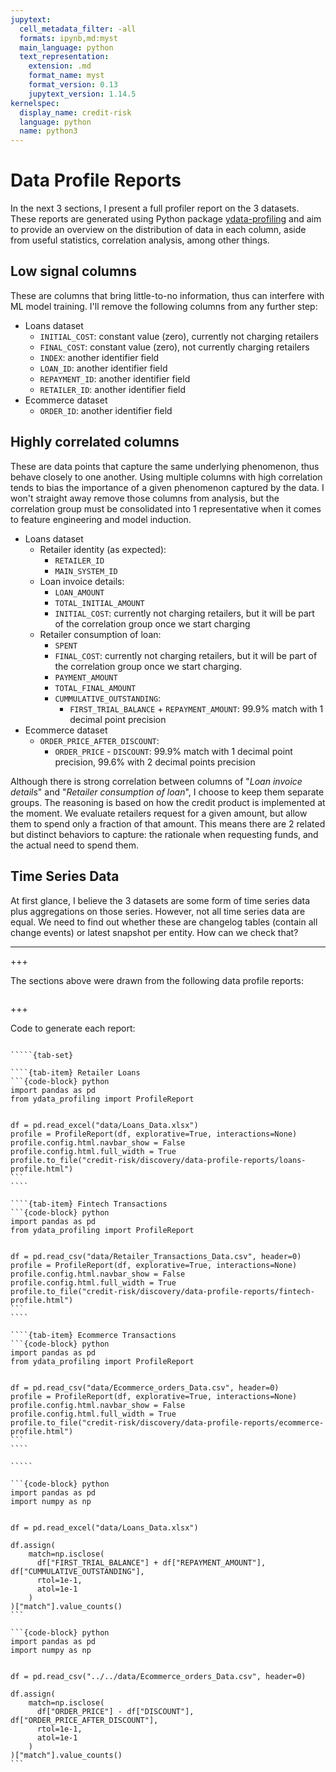 ```yaml
---
jupytext:
  cell_metadata_filter: -all
  formats: ipynb,md:myst
  main_language: python
  text_representation:
    extension: .md
    format_name: myst
    format_version: 0.13
    jupytext_version: 1.14.5
kernelspec:
  display_name: credit-risk
  language: python
  name: python3
---
```


# Data Profile Reports

In the next 3 sections, I present a full profiler report on the 3 datasets. These reports are generated using Python package [ydata-profiling](https://ydata-profiling.ydata.ai/docs/master/index.html) and aim to provide an overview on the distribution of data in each column, aside from useful statistics, correlation analysis, among other things.

## Low signal columns
These are columns that bring little-to-no information, thus can interfere with ML model training. I'll remove the following columns from any further step:
  - Loans dataset
    - `INITIAL_COST`: constant value (zero), currently not charging retailers
    - `FINAL_COST`: constant value (zero), not currently charging retailers
    - `INDEX`: another identifier field
    - `LOAN_ID`: another identifier field
    - `REPAYMENT_ID`: another identifier field
    - `RETAILER_ID`: another identifier field
  - Ecommerce dataset
    - `ORDER_ID`: another identifier field


## Highly correlated columns
These are data points that capture the same underlying phenomenon, thus behave closely to one another. Using multiple columns with high correlation tends to bias the importance of a given phenomenon captured by the data. I won't straight away remove those columns from analysis, but the correlation group must be consolidated into 1 representative when it comes to feature engineering and model induction.
  - Loans dataset
    - Retailer identity (as expected):
      - `RETAILER_ID`
      - `MAIN_SYSTEM_ID`
    - Loan invoice details:
      - `LOAN_AMOUNT`
      - `TOTAL_INITIAL_AMOUNT`
      - `INITIAL_COST`: currently not charging retailers, but it will be part of the correlation group once we start charging
    - Retailer consumption of loan:
      - `SPENT`
      - `FINAL_COST`: currently not charging retailers, but it will be part of the correlation group once we start charging.
      - `PAYMENT_AMOUNT`
      - `TOTAL_FINAL_AMOUNT`
      - `CUMMULATIVE_OUTSTANDING`:
        - `FIRST_TRIAL_BALANCE` + `REPAYMENT_AMOUNT`: 99.9% match with 1 decimal point precision
  - Ecommerce dataset
    - `ORDER_PRICE_AFTER_DISCOUNT`:
      - `ORDER_PRICE` - `DISCOUNT`: 99.9% match with 1 decimal point precision, 99.6% with 2 decimal points precision


Although there is strong correlation between columns of "*Loan invoice details*" and "*Retailer consumption of loan*", I choose to keep them separate groups. The reasoning is based on how the credit product is implemented at the moment. We evaluate retailers request for a given amount, but allow them to spend only a fraction of that amount. This means there are 2 related but distinct behaviors to capture: the rationale when requesting funds, and the actual need to spend them.


## Time Series Data
At first glance, I believe the 3 datasets are some form of time series data plus aggregations on those series. However, not all time series data are equal. We need to find out whether these are changelog tables (contain all change events) or latest snapshot per entity. How can we check that?



---

+++

The sections above were drawn from the following data profile reports:

```{tableofcontents}
```

+++

Code to generate each report:

``````{div} full-width

`````{tab-set}

````{tab-item} Retailer Loans
```{code-block} python
import pandas as pd
from ydata_profiling import ProfileReport


df = pd.read_excel("data/Loans_Data.xlsx")
profile = ProfileReport(df, explorative=True, interactions=None)
profile.config.html.navbar_show = False
profile.config.html.full_width = True
profile.to_file("credit-risk/discovery/data-profile-reports/loans-profile.html")
```
````

````{tab-item} Fintech Transactions
```{code-block} python
import pandas as pd
from ydata_profiling import ProfileReport


df = pd.read_csv("data/Retailer_Transactions_Data.csv", header=0)
profile = ProfileReport(df, explorative=True, interactions=None)
profile.config.html.navbar_show = False
profile.config.html.full_width = True
profile.to_file("credit-risk/discovery/data-profile-reports/fintech-profile.html")
```
````

````{tab-item} Ecommerce Transactions
```{code-block} python
import pandas as pd
from ydata_profiling import ProfileReport


df = pd.read_csv("data/Ecommerce_orders_Data.csv", header=0)
profile = ProfileReport(df, explorative=True, interactions=None)
profile.config.html.navbar_show = False
profile.config.html.full_width = True
profile.to_file("credit-risk/discovery/data-profile-reports/ecommerce-profile.html")
```
````

`````

``````

````{dropdown} Code for CUMMULATIVE_OUTSTANDING percentage match
```{code-block} python
import pandas as pd
import numpy as np


df = pd.read_excel("data/Loans_Data.xlsx")

df.assign(
    match=np.isclose(
      df["FIRST_TRIAL_BALANCE"] + df["REPAYMENT_AMOUNT"], df["CUMMULATIVE_OUTSTANDING"],
      rtol=1e-1,
      atol=1e-1
    )
)["match"].value_counts()
```
````

````{dropdown} Code for ORDER_PRICE_AFTER_DISCOUNT percentage match
```{code-block} python
import pandas as pd
import numpy as np


df = pd.read_csv("../../data/Ecommerce_orders_Data.csv", header=0)

df.assign(
    match=np.isclose(
      df["ORDER_PRICE"] - df["DISCOUNT"], df["ORDER_PRICE_AFTER_DISCOUNT"],
      rtol=1e-1,
      atol=1e-1
    )
)["match"].value_counts()
```
````
